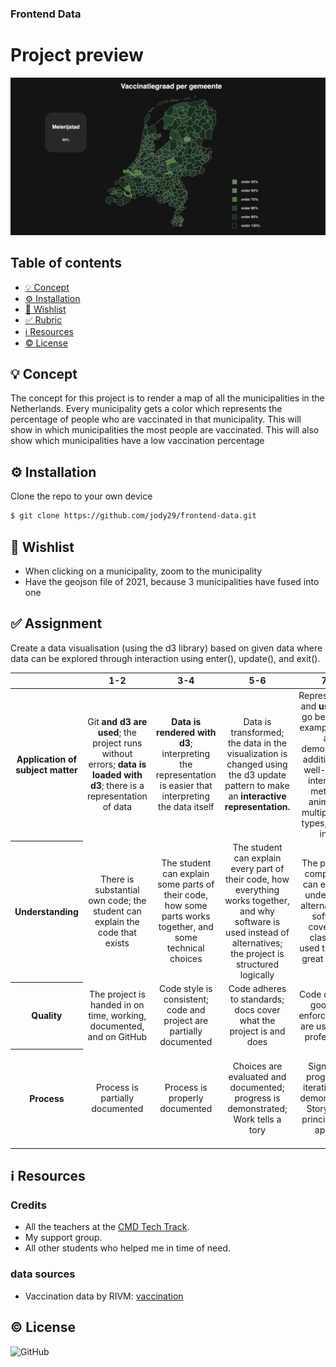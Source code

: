 ### Frontend Data

# Project preview
![preview](assets/img/preview.png)

## Table of contents
* [💡 Concept](https://github.com/jody29/frontend-data/blob/main/README.md#-concept)
* [⚙️ Installation](https://github.com/jody29/frontend-data#%EF%B8%8F-installation)
* [:pray: Wishlist](https://github.com/jody29/frontend-data#pray-wishlist)
* [:white_check_mark: Rubric](https://github.com/jody29/frontend-data#white_check_mark-rubric)
* [:information_source: Resources](https://github.com/jody29/frontend-data#information_source-resources)
* [:copyright: License](https://github.com/jody29/frontend-data#copyright-license)

## 💡 Concept
The concept for this project is to render a map of all the municipalities in the Netherlands. Every municipality gets a color which represents the percentage of people who are vaccinated in that municipality. This will show in which municipalities the most people are vaccinated. This will also show which municipalities have a low vaccination percentage

## ⚙️ Installation
Clone the repo to your own device
```bash
$ git clone https://github.com/jody29/frontend-data.git
```

## :pray: Wishlist
* When clicking on a municipality, zoom to the municipality
* Have the geojson file of 2021, because 3 municipalities have fused into one

## :white_check_mark: Assignment
Create a data visualisation (using the d3 library) based on given data where data can be explored through interaction using enter(), update(), and exit().

<table>
  <thead>
    <tr>
      <th></th>
      <th><strong>1-2</strong></th>
      <th><strong>3-4</strong></th>
      <th><strong>5-6</strong></th>
      <th><strong>7-8</strong></th>
      <th><strong>9-10</strong></th>
    </tr>
  </thead>
  <tbody>
    <tr>
      <th align="center" scope="row"><strong>Application</strong> of subject matter</th>
      <td align="center">Git <strong>and d3 are used</strong>; the project runs without errors; <strong>data is loaded with d3</strong>; there is a representation of data</td>
      <td align="center"><strong>Data is rendered with d3</strong>; interpreting the representation is easier that interpreting the data itself</td>
      <td align="center">Data is transformed; the data in the visualization is changed using the d3 update pattern to make an <strong>interactive representation.</strong></td>
      <td align="center">Representation and <strong>use of d3</strong> go beyond an example: there are demonstrable additions like well-chosen interaction methods, animation, multiple chart types, or user input</td>
      <td align="center">😱<br>The way the student applies subject matter  is more advanced than what they were taught in class; let’s switch places</td>
    </tr>
    <tr>
      <th align="center" scope="row">Understanding</th>
      <td align="center">There is substantial own code; the student can explain the code that exists</td>
      <td align="center">The student can explain some parts of their code, how some parts works together, and some technical choices</td>
      <td align="center">The student can explain every part of their code, how everything works together, and why software is used instead of alternatives; the project is structured logically</td>
      <td align="center">The project is complex but can easily be understood; alternatives to software covered in class was used that were great choices</td>
      <td align="center">🤓<br>The student deeply understands JavaScript and a geeky / nerdy conversation can be held about this</td>
    </tr>
    <tr>
      <th align="center" scope="row">Quality</th>
      <td align="center">The project is handed in on time, working, documented, and on GitHub</td>
      <td align="center">Code style is consistent; code and project  are partially documented</td>
      <td align="center">Code adheres to standards; docs cover what the project is and does</td>
      <td align="center">Code quality is good and enforced; docs are useful and professional</td>
      <td align="center">📚<br>Code and docs both read like great books</td>
    </tr>
    <tr>
      <th align="center" scope="row">Process</th>
      <td align="center">Process is partially documented</td>
      <td align="center">Process is properly documented</td>
      <td align="center">Choices are evaluated and documented; progress is demonstrated; Work tells a tory</td>
      <td align="center">Significant progress or iterations are demonstrated; Storytelling principles are applied</td>
      <td align="center">💪<br>What you did this course is amazing; Teachers are in awe of your progress</td>
    </tr>
  </tbody>
</table>

## :information_source: Resources
### Credits
* All the teachers at the [CMD Tech Track](https://github.com/cmda-tt).
* My support group.
* All other students who helped me in time of need.

### data sources
* Vaccination data by RIVM: [vaccination](https://data.rivm.nl/covid-19/COVID-19_vaccinatiegraad_per_gemeente_per_week_leeftijd.json)


## :copyright: License
![GitHub](https://img.shields.io/github/license/jody29/TechTrack?style=for-the-badge)
